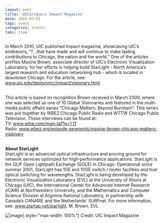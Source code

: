 ```yaml
---
layout: post
title: 'UIC&rsquo;s Impact Magazine'
date: 2010-03-01
tags: event
categories: events
tabs: true
---
```


In March 2010, UIC published Impact magazine, showcasing UIC&rsquo;s endeavors, &ldquo;?&hellip;that have made and will continue to make lasting contributions to Chicago, the nation and the world.&rdquo; One of the articles profiles Maxine Brown, associate director of UIC&rsquo;s Electronic Visualization Laboratory, for her efforts in helping build StarLight - North America&rsquo;s largest research and education networking hub - which is located in downtown Chicago. For the article, see: <a href="http://www.uic.edu/depts/omc/impact/visionary.html">www.uic.edu/depts/omc/impact/visionary.html</a>.<br><br>

This article is based on recognition Brown received in March 2009, where she was selected as one of 10 Global Visionaries and featured in the multi-media public affairs series &ldquo;Chicago Matters: Beyond Burnham&rdquo;. This series was put together by WBEZ Chicago Public Radio and WTTW Chicago Public Television. Those interviews can be found at:<br>
TV: <a href="http://www.wttw.com/main.taf?p=1,17">www.wttw.com/main.taf?p=1,17</a><br>
Radio: <a href="http://www.wbez.org/episode-segments/maxine-brown-chicago-matters-visionary">www.wbez.org/episode-segments/maxine-brown-chicago-matters-visionary</a><br><br>

<strong>About StarLight</strong><br>
StarLight is an advanced optical infrastructure and proving ground for network services optimized for high-performance applications. StarLight is the GLIF Open Lightpath Exchange (GOLE) in Chicago. Operational since summer 2001, StarLight has 1GE and 10GE switch / router facilities and true optical switching for wavelengths. StarLight is being developed by the Electronic Visualization Laboratory (EVL) at the University of Illinois at Chicago (UIC), the International Center for Advanced Internet Research (iCAIR) at Northwestern University, and the Mathematics and Computer Science Division at Argonne National Laboratory, in partnership with Canada&rsquo;s CANARIE and the Netherlands&rsquo; SURFnet. For more information, see: <a href="http://www.startap.net/starlight">www.startap.net/starlight</a>.
M. Brown, EVL

![image](https://www.evl.uic.edu/output/originals/impact_maxine.png-srcw.jpg){:style="max-width: 100%"}
Credit: UIC Impact Magazine

